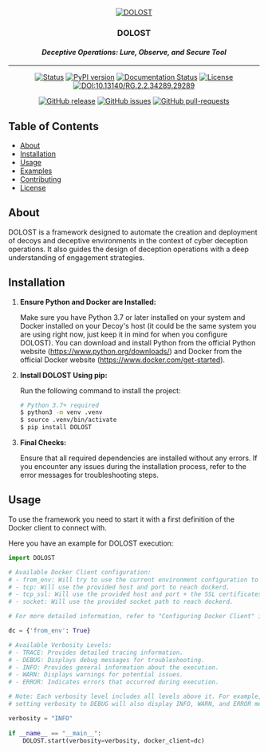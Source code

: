 <p align="center">
	<a href="https://dolost.readthedocs.io/en/latest/" rel="noopener">
	 	<img src="https://github.com/dstainoB4/DOLOST/assets/103124157/2c478e1d-62a9-4b5c-8dca-68f2c77c9029" alt="DOLOST">
	</a>
</p>

<h3 align="center">DOLOST</h3>
<h4 align="center"><i>Deceptive Operations: Lure, Observe, and Secure Tool</i></h4>

<hr>

<div align="center">

[![Status](https://img.shields.io/badge/status-active-success.svg)]()
[![PyPI version](https://badge.fury.io/py/dolost.svg)](https://badge.fury.io/py/dolost)
[![Documentation Status](https://readthedocs.org/projects/dolost/badge/?version=latest)](https://dolost.readthedocs.io/en/latest/?badge=latest)
[![License](https://img.shields.io/badge/license-GPL-blue.svg)](/LICENSE)
[![DOI:10.13140/RG.2.2.34289.29289](https://img.shields.io/badge/DOI-10.13140/RG.2.2.34289.29289-0D72C2.svg)](https://doi.org/10.13140/RG.2.2.34289.29289)

</div>

<div align="center">

[![GitHub release](https://img.shields.io/github/release/Base4Security/DOLOS-T.svg)](https://GitHub.com/Base4Security/DOLOS-T/releases/)
[![GitHub issues](https://img.shields.io/github/issues/Base4Security/DOLOS-T.svg)](https://GitHub.com/Base4Security/DOLOS-T/issues/)
[![GitHub pull-requests](https://img.shields.io/github/issues-pr/Base4Security/DOLOS-T.svg)](https://GitHub.com/Base4Security/DOLOS-T/pull/)

</div>

## Table of Contents

- [About](#About)
- [Installation](#Installation)
- [Usage](#Usage)
- [Examples](/examples)
- [Contributing](/CONTRIBUTING.md)
- [License](/LICENSE.md)

## About

DOLOST is a framework designed to automate the creation and deployment of decoys and deceptive environments in the context of cyber deception operations.
It also guides the design of deception operations with a deep understanding of engagement strategies.

## Installation

1. **Ensure Python and Docker are Installed:**

   Make sure you have Python 3.7 or later installed on your system and Docker installed on your Decoy's host (it could be the same system you are using right now, just keep it in mind for when you configure DOLOST). You can download and install Python from the official Python website (https://www.python.org/downloads/) and Docker from the official Docker website (https://www.docker.com/get-started).

2. **Install DOLOST Using pip:**

   Run the following command to install the project:

	```bash
	# Python 3.7+ required
	$ python3 -m venv .venv
	$ source .venv/bin/activate
	$ pip install DOLOST
	```

3. **Final Checks:**

   Ensure that all required dependencies are installed without any errors. If you encounter any issues during the installation process, refer to the error messages for troubleshooting steps.


## Usage

To use the framework you need to start it with a first definition of the Docker client to connect with.

Here you have an example for DOLOST execution:

```python
import DOLOST

# Available Docker Client configuration:
# - from_env: Will try to use the current environment configuration to reach dockerd.
# - tcp: Will use the provided host and port to reach dockerd.
# - tcp_ssl: Will use the provided host and port + the SSL certificates to reach dockerd using TCP+SSL.
# - socket: Will use the provided socket path to reach dockerd.

# For more detailed information, refer to "Configuring Docker Client" in the Documentation.

dc = {'from_env': True}

# Available Verbosity Levels:
# - TRACE: Provides detailed tracing information.
# - DEBUG: Displays debug messages for troubleshooting.
# - INFO: Provides general information about the execution.
# - WARN: Displays warnings for potential issues.
# - ERROR: Indicates errors that occurred during execution.

# Note: Each verbosity level includes all levels above it. For example,
# setting verbosity to DEBUG will also display INFO, WARN, and ERROR messages.

verbosity = "INFO"
    
if __name__ == "__main__":
	DOLOST.start(verbosity=verbosity, docker_client=dc)
```
